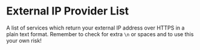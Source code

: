 # External IP Provider List
A list of services which return your external IP address over HTTPS in a plain text format.
Remember to check for extra `\n` or spaces and to use this your own risk!
